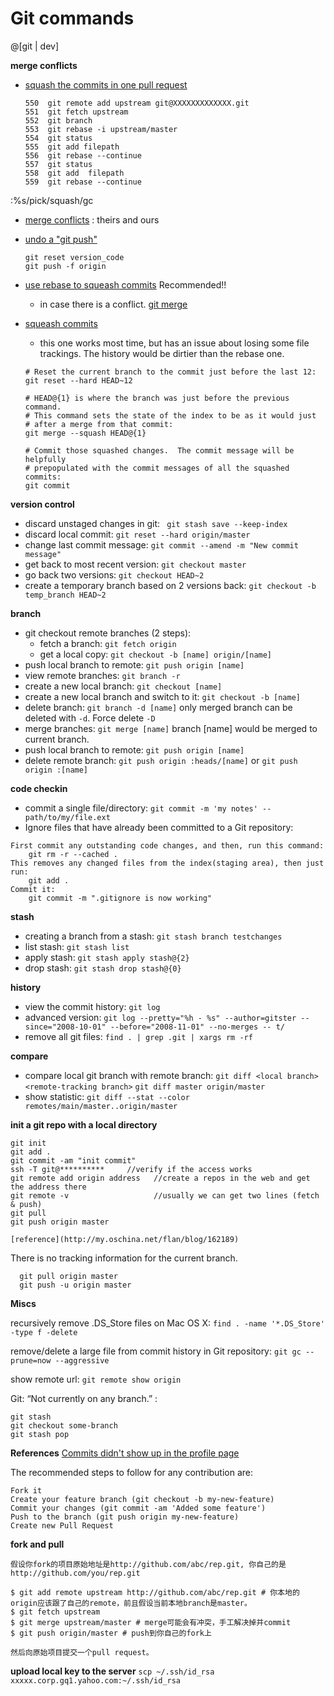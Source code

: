 Git commands
===========


@[git | dev]


**merge conflicts**

- [squash the commits in one pull request](http://blog.steveklabnik.com/posts/2012-11-08-how-to-squash-commits-in-a-github-pull-request)
	```
    550  git remote add upstream git@XXXXXXXXXXXXX.git
    551  git fetch upstream
    552  git branch
    553  git rebase -i upstream/master
    554  git status
    555  git add filepath
    556  git rebase --continue
    557  git status
    558  git add  filepath
    559  git rebase --continue
	```
:%s/pick/squash/gc
- [merge conflicts](https://rtcamp.com/tutorials/git/git-resolve-merge-conflicts/) : theirs and ours
- [undo a "git push"](http://stackoverflow.com/questions/1270514/undoing-a-git-push) 
	 ``` 
	 git reset version_code
	 git push -f origin 
	 ```
	 
- [use rebase to squeash commits](http://makandracards.com/makandra/527-squash-several-git-commits-into-a-single-commit)  Recommended!!
	- in case there is a conflict. [git merge](https://help.github.com/articles/resolving-a-merge-conflict-from-the-command-line/)
- [squeash commits](http://stackoverflow.com/questions/5189560/squash-my-last-x-commits-together-using-git?rq=1)
	- this one works most time, but has an issue about losing some file trackings. The history would be dirtier than the rebase one.
	```
	# Reset the current branch to the commit just before the last 12:
	git reset --hard HEAD~12

	# HEAD@{1} is where the branch was just before the previous command.
	# This command sets the state of the index to be as it would just
	# after a merge from that commit:
	git merge --squash HEAD@{1}

	# Commit those squashed changes.  The commit message will be helpfully
	# prepopulated with the commit messages of all the squashed commits:
	git commit
	```

**version control**
- discard unstaged changes in git: ` git stash save --keep-index` 
- discard local commit: `git reset --hard origin/master`
- change last commit message: `git commit --amend -m "New commit message"`
- get back to most recent version: `git checkout master`
- go back two versions: `git checkout HEAD~2`
- create a temporary branch based on 2 versions back: `git checkout -b temp_branch HEAD~2`

**branch**
- git checkout remote branches (2 steps):
    - fetch a branch: `git fetch origin`
    - get a local copy: `git checkout -b [name] origin/[name]`
- push local branch to remote: `git push origin [name]`
- view remote branches: `git branch -r`
- create a new local branch: `git checkout [name]`
- create a new local branch and switch to it: `git checkout -b [name]`
- delete branch: `git branch -d [name]` only merged branch can be deleted with `-d`. Force delete `-D`
- merge branches: `git merge [name]`  branch [name] would be merged to current branch.
- push local branch to remote: `git push origin [name]`
- delete remote branch: `git push origin :heads/[name]` or `git push origin :[name]`

**code checkin**
- commit a single file/directory: `git commit -m 'my notes' -- path/to/my/file.ext`
- Ignore files that have already been committed to a Git repository:

```
First commit any outstanding code changes, and then, run this command:
	git rm -r --cached .
This removes any changed files from the index(staging area), then just run:
	git add .
Commit it:
	git commit -m ".gitignore is now working"
```

**stash**
- creating a branch from a stash: `git stash branch testchanges`
- list stash: `git stash list`
- apply stash: `git stash apply stash@{2}`
- drop stash: `git stash drop stash@{0}`

**history**
- view the commit history: `git log`
- advanced version: `git log --pretty="%h - %s" --author=gitster --since="2008-10-01" --before="2008-11-01" --no-merges -- t/`
- remove all git files: `find . | grep .git | xargs rm -rf`

**compare**
- compare local git branch with remote branch: `git diff <local branch> <remote-tracking branch>` `git diff master origin/master`
- show statistic: `git diff --stat --color remotes/main/master..origin/master`


**init a git repo with a local directory**


```
git init
git add .
git commit -am "init commit"
ssh -T git@**********     //verify if the access works
git remote add origin address 	//create a repos in the web and get the address there
git remote -v 					//usually we can get two lines (fetch & push)
git pull
git push origin master

[reference](http://my.oschina.net/flan/blog/162189)

```

There is no tracking information for the current branch. 

```
  git pull origin master
  git push -u origin master
```

**Miscs**

recursively remove .DS_Store files on Mac OS X: `find . -name '*.DS_Store' -type f -delete`

remove/delete a large file from commit history in Git repository: `git gc --prune=now --aggressive`

show remote url: `git remote show origin`

Git: “Not currently on any branch.” : 
```
git stash
git checkout some-branch
git stash pop
```
**References**
[Commits didn't show up in the profile page](https://help.github.com/articles/setting-your-email-in-git)


The recommended steps to follow for any contribution are:
```
Fork it
Create your feature branch (git checkout -b my-new-feature)
Commit your changes (git commit -am 'Added some feature')
Push to the branch (git push origin my-new-feature)
Create new Pull Request
```

**fork and pull**

```
假设你fork的项目原始地址是http://github.com/abc/rep.git, 你自己的是http://github.com/you/rep.git 

$ git add remote upstream http://github.com/abc/rep.git # 你本地的origin应该跟了自己的remote，前且假设当前本地branch是master。 
$ git fetch upstream 
$ git merge upstream/master # merge可能会有冲突，手工解决掉并commit 
$ git push origin/master # push到你自己的fork上 

然后向原始项目提交一个pull request。
```


**upload local key to the server**
`scp ~/.ssh/id_rsa xxxxx.corp.gq1.yahoo.com:~/.ssh/id_rsa`